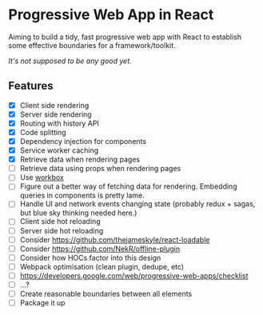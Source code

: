 # Progressive Web App in React

Aiming to build a tidy, fast progressive web app with React to establish some effective boundaries for a framework/toolkit.

_It's not supposed to be any good yet._

## Features

- [x] Client side rendering
- [x] Server side rendering
- [x] Routing with history API
- [x] Code splitting
- [x] Dependency injection for components
- [x] Service worker caching
- [x] Retrieve data when rendering pages
- [ ] Retrieve data using props when rendering pages
- [ ] Use [workbox](https://developers.google.com/web/tools/workbox/overview)
- [ ] Figure out a better way of fetching data for rendering. Embedding queries in components is pretty lame.
- [ ] Handle UI and network events changing state (probably redux + sagas, but blue sky thinking needed here.)
- [ ] Client side hot reloading
- [ ] Server side hot reloading
- [ ] Consider https://github.com/thejameskyle/react-loadable
- [ ] Consider https://github.com/NekR/offline-plugin
- [ ] Consider how HOCs factor into this design
- [ ] Webpack optimisation (clean plugin, dedupe, etc)
- [ ] https://developers.google.com/web/progressive-web-apps/checklist
- [ ] ...?
- [ ] Create reasonable boundaries between all elements
- [ ] Package it up
